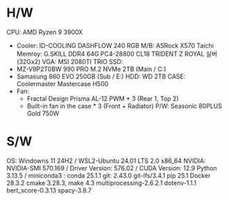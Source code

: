 <!-- configs/eviroment_settings.md -->

# H/W
CPU: AMD Ryzen 9 3900X
- Cooler: ID-COOLING DASHFLOW 240 RGB
M/B: ASRock X570 Taichi
Memroy: G.SKILL DDR4 64G PC4-28800 CL18 TRIDENT Z ROYAL 실버 (32Gx2)
VGA: MSI 2080TI TRIO
SSD: 
- MZ-V9P2T0BW 990 PRO M.2 NVMe 2TB (Main / C:)
- Samasung 860 EVO 250GB (Sub / E:)
HDD: WD 2TB
CASE: Coolermaster Mastercase H500
- Fan: 
	- Fractal Design Prisma AL-12 PWM * 3 (Rear 1, Top 2)
	- Built-in fan in the case * 3 (Front + Radiator)
P/W: Seasonic 80PLUS Gold 750W

# S/W
OS: Windowns 11 24H2 / WSL2-Ubuntu 24.01 LTS 2.0 x86_64
NVIDIA: NVIDIA-SMI 570.169 / Driver Version: 576.02 / CUDA Version: 12.9
Python 3.13.5 / miniconda3 : conda 25.1.1
git: 2.43.0
git-lfs/3.4.1
pip 25.1
Docker 28.3.2 
cmake 3.28.3, make 4.3
multiprocessing-2.6.2.1
dotenv-1.1.1
bert_score-0.3.13
spacy-3.8.7